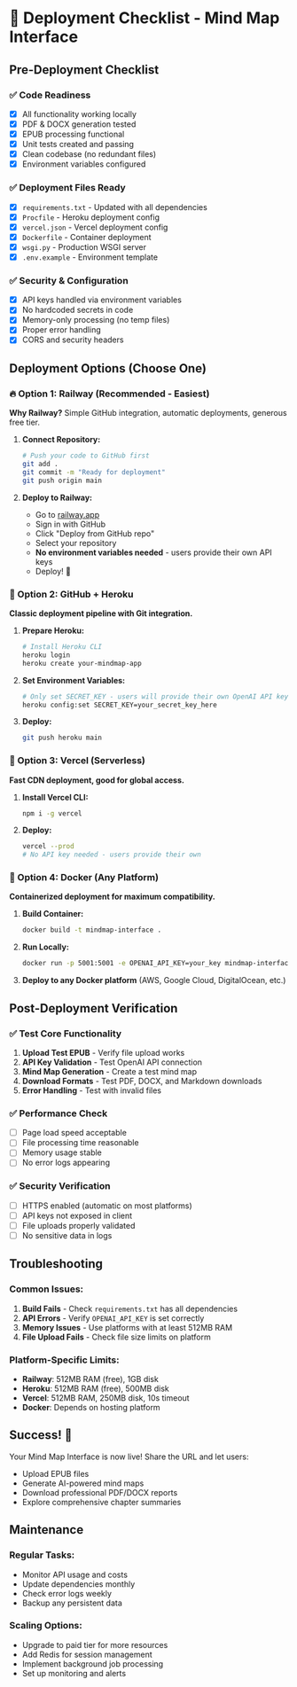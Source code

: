# 🚀 Deployment Checklist - Mind Map Interface

## Pre-Deployment Checklist

### ✅ Code Readiness
- [x] All functionality working locally
- [x] PDF & DOCX generation tested
- [x] EPUB processing functional
- [x] Unit tests created and passing
- [x] Clean codebase (no redundant files)
- [x] Environment variables configured

### ✅ Deployment Files Ready
- [x] `requirements.txt` - Updated with all dependencies
- [x] `Procfile` - Heroku deployment config
- [x] `vercel.json` - Vercel deployment config
- [x] `Dockerfile` - Container deployment
- [x] `wsgi.py` - Production WSGI server
- [x] `.env.example` - Environment template

### ✅ Security & Configuration
- [x] API keys handled via environment variables
- [x] No hardcoded secrets in code
- [x] Memory-only processing (no temp files)
- [x] Proper error handling
- [x] CORS and security headers

## Deployment Options (Choose One)

### 🔥 Option 1: Railway (Recommended - Easiest)
**Why Railway?** Simple GitHub integration, automatic deployments, generous free tier.

1. **Connect Repository:**
   ```bash
   # Push your code to GitHub first
   git add .
   git commit -m "Ready for deployment"
   git push origin main
   ```

2. **Deploy to Railway:**
   - Go to [railway.app](https://railway.app)
   - Sign in with GitHub
   - Click "Deploy from GitHub repo"
   - Select your repository
   - **No environment variables needed** - users provide their own API keys
   - Deploy! 🚀

### 🐙 Option 2: GitHub + Heroku
**Classic deployment pipeline with Git integration.**

1. **Prepare Heroku:**
   ```bash
   # Install Heroku CLI
   heroku login
   heroku create your-mindmap-app
   ```

2. **Set Environment Variables:**
   ```bash
   # Only set SECRET_KEY - users will provide their own OpenAI API keys
   heroku config:set SECRET_KEY=your_secret_key_here
   ```

3. **Deploy:**
   ```bash
   git push heroku main
   ```

### 🔷 Option 3: Vercel (Serverless)
**Fast CDN deployment, good for global access.**

1. **Install Vercel CLI:**
   ```bash
   npm i -g vercel
   ```

2. **Deploy:**
   ```bash
   vercel --prod
   # No API key needed - users provide their own
   ```

### 🐳 Option 4: Docker (Any Platform)
**Containerized deployment for maximum compatibility.**

1. **Build Container:**
   ```bash
   docker build -t mindmap-interface .
   ```

2. **Run Locally:**
   ```bash
   docker run -p 5001:5001 -e OPENAI_API_KEY=your_key mindmap-interface
   ```

3. **Deploy to any Docker platform** (AWS, Google Cloud, DigitalOcean, etc.)

## Post-Deployment Verification

### ✅ Test Core Functionality
1. **Upload Test EPUB** - Verify file upload works
2. **API Key Validation** - Test OpenAI API connection
3. **Mind Map Generation** - Create a test mind map
4. **Download Formats** - Test PDF, DOCX, and Markdown downloads
5. **Error Handling** - Test with invalid files

### ✅ Performance Check
- [ ] Page load speed acceptable
- [ ] File processing time reasonable
- [ ] Memory usage stable
- [ ] No error logs appearing

### ✅ Security Verification
- [ ] HTTPS enabled (automatic on most platforms)
- [ ] API keys not exposed in client
- [ ] File uploads properly validated
- [ ] No sensitive data in logs

## Troubleshooting

### Common Issues:
1. **Build Fails** - Check `requirements.txt` has all dependencies
2. **API Errors** - Verify `OPENAI_API_KEY` is set correctly
3. **Memory Issues** - Use platforms with at least 512MB RAM
4. **File Upload Fails** - Check file size limits on platform

### Platform-Specific Limits:
- **Railway**: 512MB RAM (free), 1GB disk
- **Heroku**: 512MB RAM (free), 500MB disk 
- **Vercel**: 512MB RAM, 250MB disk, 10s timeout
- **Docker**: Depends on hosting platform

## Success! 🎉

Your Mind Map Interface is now live! Share the URL and let users:
- Upload EPUB files
- Generate AI-powered mind maps
- Download professional PDF/DOCX reports
- Explore comprehensive chapter summaries

## Maintenance

### Regular Tasks:
- Monitor API usage and costs
- Update dependencies monthly
- Check error logs weekly
- Backup any persistent data

### Scaling Options:
- Upgrade to paid tier for more resources
- Add Redis for session management
- Implement background job processing
- Set up monitoring and alerts